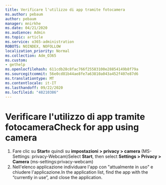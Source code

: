 ```yaml
---
title: Verificare l'utilizzo di app tramite fotocamera
ms.author: pebaum
author: pebaum
manager: mnirkhe
ms.date: 04/21/2020
ms.audience: Admin
ms.topic: article
ms.service: o365-administration
ROBOTS: NOINDEX, NOFOLLOW
localization_priority: Normal
ms.collection: Adm_O365
ms.custom:
- gethelp
ms.openlocfilehash: 611cdb28c8fac766f25583100e28854149b8f79a
ms.sourcegitcommit: 56e0cd81b44ae8fe7a63810a043a452f407e87d6
ms.translationtype: MT
ms.contentlocale: it-IT
ms.lasthandoff: 09/22/2020
ms.locfileid: "48210386"
---
```

# <a name="check-for-app-using-camera"></a><span data-ttu-id="6d4d4-102">Verificare l'utilizzo di app tramite fotocamera</span><span class="sxs-lookup"><span data-stu-id="6d4d4-102">Check for app using camera</span></span>

1. <span data-ttu-id="6d4d4-103">Fare clic su **Start**e quindi su **impostazioni > privacy > camera** (MS-Settings: privacy-Webcam)</span><span class="sxs-lookup"><span data-stu-id="6d4d4-103">Select **Start**, then select **Settings > Privacy > Camera** (ms-settings:privacy-webcam)</span></span>
2. <span data-ttu-id="6d4d4-104">Nell'elenco applicazione individuare l'app con "attualmente in uso" e chiudere l'applicazione.</span><span class="sxs-lookup"><span data-stu-id="6d4d4-104">In the application list, find the app with the “currently in use”, and close the application.</span></span>
